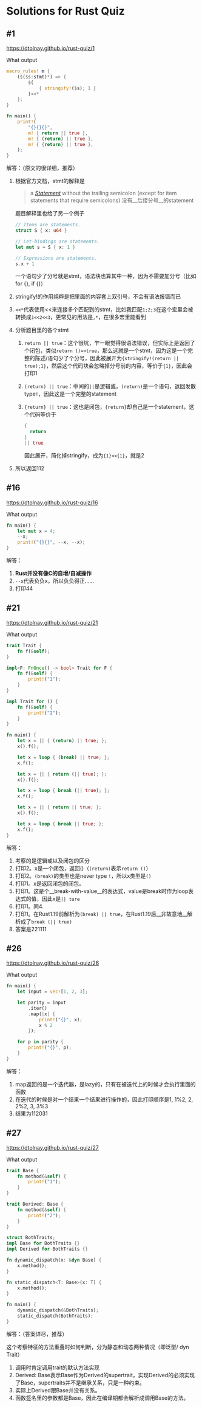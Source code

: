 # Solutions for Rust Quiz

## #1

https://dtolnay.github.io/rust-quiz/1

What output

```rust
macro_rules! m {
    ($($s:stmt)*) => {
        $(
            { stringify!($s); 1 }
        )<<*
    };
}

fn main() {
    print!(
        "{}{}{}",
        m! { return || true },
        m! { (return) || true },
        m! { {return} || true },
    );
}
```

解答：（原文的很详细，推荐）

1. 根据官方文档，stmt的解释是

   > a [*Statement*](https://doc.rust-lang.org/reference/statements.html) without the trailing semicolon (except for item statements that require semicolons)
   > 没有__后接分号__的statement

   题目解释里也给了另一个例子

   ```rust
   // Items are statements.
   struct S { x: u64 }
   
   // Let-bindings are statements.
   let mut s = S { x: 1 }
   
   // Expressions are statements.
   s.x + 1
   ```

   一个语句少了分号就是stmt，语法块也算其中一种，因为不需要加分号（比如for {}, if {}）

2. stringify!的作用纯粹是把里面的内容套上双引号，不会有语法报错而已

3. `<<*`代表使用<<来连接多个匹配到的stmt，比如我匹配`1;2;3`在这个宏里会被转换成`1<<2<<3`，更常见的用法是`,*`，在很多宏里能看到

4. 分析题目里的各个stmt

   1. `return || true`：这个很坑，乍一眼觉得很语法错误，但实际上是返回了个闭包，类似`return ()=>true`，那么这就是一个stmt，因为这是一个完整的陈述/语句少了个分号，因此被展开为`{stringify!(return || true);1}`，然后这个代码块会忽略掉分号前的内容，等价于`{1}`，因此会打印1

   2. `(return) || true`：中间的`||`是逻辑或，`(return)`是一个语句，返回发散type`!`，因此这是一个完整的statement

   3. `{return} || true`：这也是闭包，`{return}`却自己是一个statement，这个代码等价于

      ```rust
      {
        return
      }
      || true
      ```

      因此展开，简化掉stringify，成为`{1}<<{1}`，就是2

5. 所以返回112

## #16

https://dtolnay.github.io/rust-quiz/16

What output

```rust
fn main() {
    let mut x = 4;
    --x;
    print!("{}{}", --x, --x);
}
```

解答：

1. __Rust并没有像C的自增/自减操作__
2. `--x`代表负负x，所以负负得正……
3. 打印44

## #21

https://dtolnay.github.io/rust-quiz/21

What output

```rust
trait Trait {
    fn f(&self);
}

impl<F: FnOnce() -> bool> Trait for F {
    fn f(&self) {
        print!("1");
    }
}

impl Trait for () {
    fn f(&self) {
        print!("2");
    }
}

fn main() {
    let x = || { (return) || true; };
    x().f();

    let x = loop { (break) || true; };
    x.f();

    let x = || { return (|| true); };
    x().f();

    let x = loop { break (|| true); };
    x.f();

    let x = || { return || true; };
    x().f();

    let x = loop { break || true; };
    x.f();
}
```

解答：

1. 考察的是逻辑或以及闭包的区分
2. 打印2。x是一个闭包，返回()（`(return)`表示`return ()`）
3. 打印2。`(break)`的类型也是never type `!`，所以x类型是`()`
4. 打印1。x是返回闭包的闭包。
5. 打印1。这是个__break-with-value__的表达式，value是break时作为loop表达式的值，因此x是`|| ture`
6. 打印1。同4.
7. 打印1。在Rust1.19前解析为`(break) || true`，在Rust1.19后__非故意地__解析成了`break (|| true)`
8. 答案是221111

## #26

https://dtolnay.github.io/rust-quiz/26

What output

```rust
fn main() {
    let input = vec![1, 2, 3];

    let parity = input
        .iter()
        .map(|x| {
            print!("{}", x);
            x % 2
        });

    for p in parity {
        print!("{}", p);
    }
}
```

解答：

1. map返回的是一个迭代器，是lazy的，只有在被迭代上的时候才会执行里面的函数
2. 在迭代的时候是对一个结果一个结果进行操作的，因此打印顺序是1, 1%2, 2, 2%2, 3, 3%3
3. 结果为112031

## #27

https://dtolnay.github.io/rust-quiz/27

What output

```rust
trait Base {
    fn method(&self) {
        print!("1");
    }
}

trait Derived: Base {
    fn method(&self) {
        print!("2");
    }
}

struct BothTraits;
impl Base for BothTraits {}
impl Derived for BothTraits {}

fn dynamic_dispatch(x: &dyn Base) {
    x.method();
}

fn static_dispatch<T: Base>(x: T) {
    x.method();
}

fn main() {
    dynamic_dispatch(&BothTraits);
    static_dispatch(BothTraits);
}
```

解答：（答案详尽，推荐）

这个考察特征的方法重叠时如何判断，分为静态和动态两种情况（即泛型/ dyn Trait）

1. 调用时肯定调用trait的默认方法实现
2. Derived: Base表示Base作为Derived的supertrait，实现Derived的必须实现了Base，supertraits并不是继承关系，只是一种约束。
3. 实际上Derived跟Base并没有关系。
4. 函数签名里的参数都是Base，因此在编译期都会解析成调用Base的方法。

